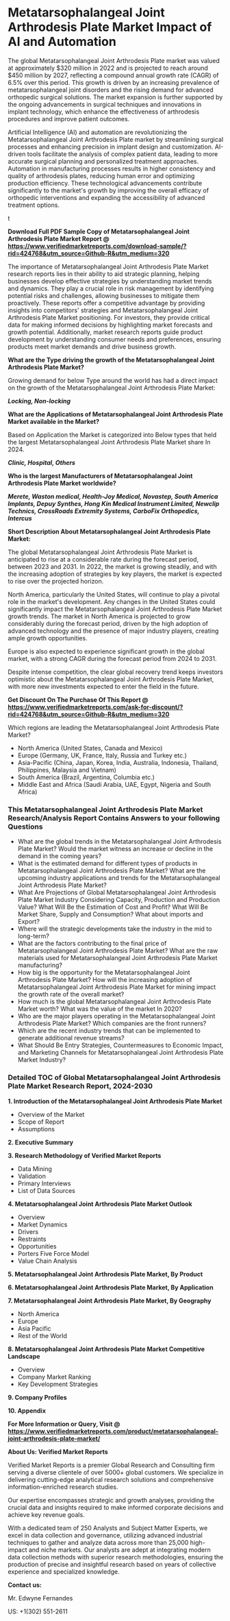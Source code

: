<meta name="title" content="Global Metatarsophalangeal Joint Arthrodesis Plate Market Impact of AI and Automation"><meta name="description" content="The global Metatarsophalangeal Joint Arthrodesis Plate market was valued at approximately $320 million in 2022 and is projected to reach around $450 million by 2027, r"><meta name="title" content="Metatarsophalangeal Joint Arthrodesis Plate Market Size, Share, Scope, Trends, Growth, Opportunities, Analysis, Forecast"><h1>Metatarsophalangeal Joint Arthrodesis Plate Market Impact of AI and Automation</h1><p>The global Metatarsophalangeal Joint Arthrodesis Plate market was valued at approximately $320 million in 2022 and is projected to reach around $450 million by 2027, reflecting a compound annual growth rate (CAGR) of 6.5% over this period. This growth is driven by an increasing prevalence of metatarsophalangeal joint disorders and the rising demand for advanced orthopedic surgical solutions. The market expansion is further supported by the ongoing advancements in surgical techniques and innovations in implant technology, which enhance the effectiveness of arthrodesis procedures and improve patient outcomes.</p><p>Artificial Intelligence (AI) and automation are revolutionizing the Metatarsophalangeal Joint Arthrodesis Plate market by streamlining surgical processes and enhancing precision in implant design and customization. AI-driven tools facilitate the analysis of complex patient data, leading to more accurate surgical planning and personalized treatment approaches. Automation in manufacturing processes results in higher consistency and quality of arthrodesis plates, reducing human error and optimizing production efficiency. These technological advancements contribute significantly to the market's growth by improving the overall efficacy of orthopedic interventions and expanding the accessibility of advanced treatment options.</p>t</p><p id="" class=""><strong>Download Full PDF Sample Copy of Metatarsophalangeal Joint Arthrodesis Plate Market Report @ <a href="https://www.verifiedmarketreports.com/download-sample/?rid=424768&utm_source=Github-R&utm_medium=320" target="_blank">https://www.verifiedmarketreports.com/download-sample/?rid=424768&utm_source=Github-R&utm_medium=320</a></strong></p><p>The importance of&nbsp;Metatarsophalangeal Joint Arthrodesis Plate Market research reports lies in their ability to aid strategic planning, helping businesses develop effective strategies by understanding market trends and dynamics. They play a crucial role in risk management by identifying potential risks and challenges, allowing businesses to mitigate them proactively. These reports offer a competitive advantage by providing insights into competitors' strategies and Metatarsophalangeal Joint Arthrodesis Plate Market positioning. For investors, they provide critical data for making informed decisions by highlighting market forecasts and growth potential. Additionally, market research reports guide product development by understanding consumer needs and preferences, ensuring products meet market demands and drive business growth.</p><p><strong>What are the&nbsp;Type driving the growth of the Metatarsophalangeal Joint Arthrodesis Plate Market?</strong></p><p id="" class="">Growing demand for below Type around the world has had a direct impact on the growth of the Metatarsophalangeal Joint Arthrodesis Plate Market:</p><em><strong>Locking, Non-locking</strong></em></p><strong>What are the&nbsp;Applications&nbsp;of Metatarsophalangeal Joint Arthrodesis Plate Market available in the Market?</strong></p><p id="" class="">Based on Application the Market is categorized into Below types that held the largest Metatarsophalangeal Joint Arthrodesis Plate Market share In 2024.</p><em><strong>Clinic, Hospital, Others</strong></em></p><strong>Who is the largest Manufacturers of Metatarsophalangeal Joint Arthrodesis Plate Market worldwide?</strong></p><p><em><strong>Merete, Waston medical, Health-Joy Medical, Novastep, South America Implants, Depuy Synthes, Hong Kin Medical Instrument Limited, Newclip Technics, CrossRoads Extremity Systems, CarboFix Orthopedics, Intercus</strong></em></p><p id="" class=""><strong>Short Description About Metatarsophalangeal Joint Arthrodesis Plate Market:</strong></p><p>The global Metatarsophalangeal Joint Arthrodesis Plate Market is anticipated to rise at a considerable rate during the forecast period, between 2023 and 2031. In 2022, the market is growing steadily, and with the increasing adoption of strategies by key players, the market is expected to rise over the projected horizon.</p><p>North America, particularly the United States, will continue to play a pivotal role in the market's development. Any changes in the United States could significantly impact the Metatarsophalangeal Joint Arthrodesis Plate Market growth trends. The market in North America is projected to grow considerably during the forecast period, driven by the high adoption of advanced technology and the presence of major industry players, creating ample growth opportunities.</p><p>Europe is also expected to experience significant growth in the global market, with a strong CAGR during the forecast period from 2024 to 2031.</p><p>Despite intense competition, the clear global recovery trend keeps investors optimistic about the Metatarsophalangeal Joint Arthrodesis Plate Market, with more new investments expected to enter the field in the future.</p><p id="" class=""><strong>Get Discount On The Purchase Of This Report @ <a href="https://www.verifiedmarketreports.com/ask-for-discount/?rid=424768&utm_source=Github-R&utm_medium=320" target="_blank">https://www.verifiedmarketreports.com/ask-for-discount/?rid=424768&utm_source=Github-R&utm_medium=320</a></strong></p>Which regions are leading the Metatarsophalangeal Joint Arthrodesis Plate Market?</p><ul><li>North America (United States, Canada and Mexico)</li><li>Europe (Germany, UK, France, Italy, Russia and Turkey etc.)</li><li>Asia-Pacific (China, Japan, Korea, India, Australia, Indonesia, Thailand, Philippines, Malaysia and Vietnam)</li><li>South America (Brazil, Argentina, Columbia etc.)</li><li>Middle East and Africa (Saudi Arabia, UAE, Egypt, Nigeria and South Africa)</li></ul><h3 id="" class="">This Metatarsophalangeal Joint Arthrodesis Plate Market Research/Analysis Report Contains Answers to your following Questions</h3><ul><li>What are the global trends in the Metatarsophalangeal Joint Arthrodesis Plate Market? Would the market witness an increase or decline in the demand in the coming years?</li><li>What is the estimated demand for different types of products in Metatarsophalangeal Joint Arthrodesis Plate Market? What are the upcoming industry applications and trends for the Metatarsophalangeal Joint Arthrodesis Plate Market?</li><li>What Are Projections of Global Metatarsophalangeal Joint Arthrodesis Plate Market Industry Considering Capacity, Production and Production Value? What Will Be the Estimation of Cost and Profit? What Will Be Market Share, Supply and Consumption? What about imports and Export?</li><li>Where will the strategic developments take the industry in the mid to long-term?</li><li>What are the factors contributing to the final price of Metatarsophalangeal Joint Arthrodesis Plate Market? What are the raw materials used for Metatarsophalangeal Joint Arthrodesis Plate Market manufacturing?</li><li>How big is the opportunity for the Metatarsophalangeal Joint Arthrodesis Plate Market? How will the increasing adoption of Metatarsophalangeal Joint Arthrodesis Plate Market for mining impact the growth rate of the overall market?</li><li>How much is the global Metatarsophalangeal Joint Arthrodesis Plate Market worth? What was the value of the market In 2020?</li><li>Who are the major players operating in the Metatarsophalangeal Joint Arthrodesis Plate Market? Which companies are the front runners?</li><li>Which are the recent industry trends that can be implemented to generate additional revenue streams?</li><li>What Should Be Entry Strategies, Countermeasures to Economic Impact, and Marketing Channels for Metatarsophalangeal Joint Arthrodesis Plate Market Industry?</li></ul><h3 id="" class="">Detailed TOC of Global Metatarsophalangeal Joint Arthrodesis Plate Market Research Report, 2024-2030</h3><p id="" class=""><strong>1. Introduction of the Metatarsophalangeal Joint Arthrodesis Plate Market</strong></p><ul><li>Overview of the Market</li><li>Scope of Report</li><li>Assumptions</li></ul><p id="" class=""><strong>2. Executive Summary</strong></p><p id="" class=""><strong>3. Research Methodology of Verified Market Reports</strong></p><ul><li>Data Mining</li><li>Validation</li><li>Primary Interviews</li><li>List of Data Sources</li></ul><p id="" class=""><strong>4. Metatarsophalangeal Joint Arthrodesis Plate Market Outlook</strong></p><ul><li>Overview</li><li>Market Dynamics</li><li>Drivers</li><li>Restraints</li><li>Opportunities</li><li>Porters Five Force Model</li><li>Value Chain Analysis</li></ul><p id="" class=""><strong>5. Metatarsophalangeal Joint Arthrodesis Plate Market, By Product</strong></p><p id="" class=""><strong>6. Metatarsophalangeal Joint Arthrodesis Plate Market, By Application</strong></p><p id="" class=""><strong>7. Metatarsophalangeal Joint Arthrodesis Plate Market, By Geography</strong></p><ul><li>North America</li><li>Europe</li><li>Asia Pacific</li><li>Rest of the World</li></ul><p id="" class=""><strong>8. Metatarsophalangeal Joint Arthrodesis Plate Market Competitive Landscape</strong></p><ul><li>Overview</li><li>Company Market Ranking</li><li>Key Development Strategies</li></ul><p id="" class=""><strong>9. Company Profiles</strong></p><p id="" class=""><strong>10. Appendix</strong></p><p id="" class=""><strong>For More Information or Query, Visit @ <a href="https://www.verifiedmarketreports.com/product/metatarsophalangeal-joint-arthrodesis-plate-market/" target="_blank">https://www.verifiedmarketreports.com/product/metatarsophalangeal-joint-arthrodesis-plate-market/</a></strong></p><p id="" class=""><strong>About Us: Verified Market Reports</strong></p><p id="" class="">Verified Market Reports is a premier Global Research and Consulting firm serving a diverse clientele of over 5000+ global customers. We specialize in delivering cutting-edge analytical research solutions and comprehensive information-enriched research studies.</p><p id="" class="">Our expertise encompasses strategic and growth analyses, providing the crucial data and insights required to make informed corporate decisions and achieve key revenue goals.</p><p id="" class="">With a dedicated team of 250 Analysts and Subject Matter Experts, we excel in data collection and governance, utilizing advanced industrial techniques to gather and analyze data across more than 25,000 high-impact and niche markets. Our analysts are adept at integrating modern data collection methods with superior research methodologies, ensuring the production of precise and insightful research based on years of collective experience and specialized knowledge.</p><p id="" class=""><strong>Contact us:</strong></p><p id="" class="">Mr. Edwyne Fernandes</p><p id="" class="">US: +1(302) 551-2611</p>